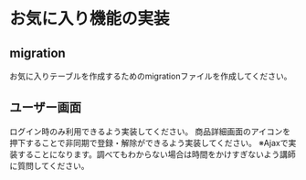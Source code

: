 # お気に入り機能の実装

## migration
お気に入りテーブルを作成するためのmigrationファイルを作成してください。

## ユーザー画面
ログイン時のみ利用できるよう実装してください。
商品詳細画面のアイコンを押下することで非同期で登録・解除ができるよう実装してください。
※Ajaxで実装することになります。調べてもわからない場合は時間をかけすぎないよう講師に質問してください。